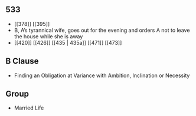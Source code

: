 ## 533
- [[378]] [[395]] 
- B, A’s tyrannical wife, goes out for the evening and orders A not to leave the house while she is away
- [[420]] [[426]] [[435 | 435a]] [[471]] [[473]] 

## B Clause
- Finding an Obligation at Variance with Ambition, Inclination or Necessity

## Group
- Married Life

